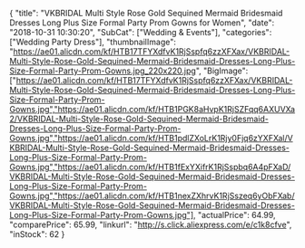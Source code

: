 {
	"title": "VKBRIDAL Multi Style Rose Gold Sequined Mermaid Bridesmaid Dresses Long Plus Size Formal Party Prom Gowns for Women",
	"date": "2018-10-31 10:30:20",
	"SubCat": ["Wedding & Events"],
	"categories": ["Wedding Party Dress"],
	"thumbnailImage": "https://ae01.alicdn.com/kf/HTB17TFYXdfvK1RjSspfq6zzXFXax/VKBRIDAL-Multi-Style-Rose-Gold-Sequined-Mermaid-Bridesmaid-Dresses-Long-Plus-Size-Formal-Party-Prom-Gowns.jpg_220x220.jpg",
	"BigImage": ["https://ae01.alicdn.com/kf/HTB17TFYXdfvK1RjSspfq6zzXFXax/VKBRIDAL-Multi-Style-Rose-Gold-Sequined-Mermaid-Bridesmaid-Dresses-Long-Plus-Size-Formal-Party-Prom-Gowns.jpg","https://ae01.alicdn.com/kf/HTB1PGK8aHvpK1RjSZFqq6AXUVXa2/VKBRIDAL-Multi-Style-Rose-Gold-Sequined-Mermaid-Bridesmaid-Dresses-Long-Plus-Size-Formal-Party-Prom-Gowns.jpg","https://ae01.alicdn.com/kf/HTB1pdlZXoLrK1Rjy0Fjq6zYXFXal/VKBRIDAL-Multi-Style-Rose-Gold-Sequined-Mermaid-Bridesmaid-Dresses-Long-Plus-Size-Formal-Party-Prom-Gowns.jpg","https://ae01.alicdn.com/kf/HTB1fExYXifrK1RjSspbq6A4pFXaD/VKBRIDAL-Multi-Style-Rose-Gold-Sequined-Mermaid-Bridesmaid-Dresses-Long-Plus-Size-Formal-Party-Prom-Gowns.jpg","https://ae01.alicdn.com/kf/HTB1nexZXhrvK1RjSszeq6yObFXab/VKBRIDAL-Multi-Style-Rose-Gold-Sequined-Mermaid-Bridesmaid-Dresses-Long-Plus-Size-Formal-Party-Prom-Gowns.jpg"],
	"actualPrice": 64.99,
	"comparePrice": 65.99,
	"linkurl": "http://s.click.aliexpress.com/e/c1k8cfve",
	"inStock": 62
}
